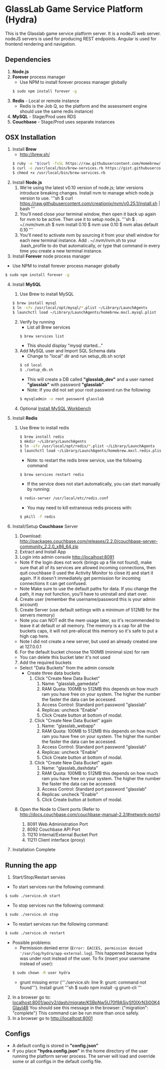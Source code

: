 GlassLab Game Service Platform (Hydra)
========
This is the Glasslab game service platform server.
It is a nodeJS web server. nodeJS servers is used for producing REST endpoints. Angular is used for frontend rendering and navigation.

Dependencies
------------
1. **Node.js**
2. **Forever** process manager
    * Use NPM to install forever process manager globally
    ```sh
    $ sudo npm install forever -g
    ```
3. **Redis** - Local or remote instance
    * Redis is the Job Q, so the platform and the assessment engine should use the same redis instance)
4. **MySQL** - Stage/Prod uses RDS
5. **Couchbase** - Stage/Prod uses separate instances


OSX Installation
------------
1. Install **Brew**
   * http://brew.sh/
    ```sh
    $ ruby -e "$(curl -fsSL https://raw.githubusercontent.com/Homebrew/install/master/install)"
    $ curl -o /usr/local/bin/brew-services.rb https://gist.githubusercontent.com/lwe/766293/raw/75a7907004bbff0eb3b072d1d951be2cfe7e5020/brew-services.rb
    $ chmod +x /usr/local/bin/brew-services.rb
    ```
2. Install **Node.js**
   1. We're using the latest v0.10 version of node.js; later versions introduce breaking changes.  Install nvm to manage which node.js version to use.
	   '''sh
	   $ curl https://raw.githubusercontent.com/creationix/nvm/v0.25.1/install.sh | bash
	   '''
   2. You'll need close your terminal window, then open it back up again for nvm to be active.  Then use it to setup node.js.
	   '''sh
	   $ . ~/.nvm/nvm.sh
	   $ nvm install 0.10
	   $ nvm use 0.10
	   $ nvm alias default 0.10
	   '''
	3. You'll need to activate nvm by sourcing it from your shell window for each new terminal instance.  Add
		. ~/.nvm/nvm.sh
	to your .bash_profile to do that automatically, or type that command in every time you create a new terminal instance.
3. Install **Forever** node process manager
  * Use NPM to install forever process manager globally
  ```sh
  $ sudo npm install forever -g
  ```
4. Install **MySQL**
   1. Use Brew to install MySQL
    ```sh
    $ brew install mysql
    $ ln -sfv /usr/local/opt/mysql/*.plist ~/Library/LaunchAgents
    $ launchctl load ~/Library/LaunchAgents/homebrew.mxcl.mysql.plist
    ```
   2. Verify by running
      * List all Brew services
      ```sh
      $ brew services list
      ```
      * This should display "mysql      started..."
   3. Add MySQL user and Import SQL Schema data
        * Change to "local" dir and run setup_db.sh script
        ```sh
        $ cd local
        $ ./setup_db.sh
        ```
        * This will create a DB called **"glasslab_dev"** and a user named **"glasslab"** with password **"glasslab"**
        * Note: If you did not set your root password run the following:
         ```sh
         $ mysqladmin -u root password glasslab
         ```
   4. Optional [Install MySQL Workbench](http://dev.mysql.com/downloads/workbench)

5. Install **Redis**
   1. Use Brew to install redis
      ```sh
      $ brew install redis
      $ mkdir ~/Library/LaunchAgents
      $ ln -sfv /usr/local/opt/redis/*.plist ~/Library/LaunchAgents
      $ launchctl load ~/Library/LaunchAgents/homebrew.mxcl.redis.plist
      ```

      * Note: to restart the redis brew service, use the following command

      ```sh
      $ brew services restart redis
      ```

      * If the service does not start automatically, you can start manually by running:

      ```sh
      $ redis-server /usr/local/etc/redis.conf
      ```

      * You may need to kill extraneous redis process with:

      ```sh
      $ pkill -f redis
      ```

6. Install/Setup **Couchbase** Server
   1. Download: http://packages.couchbase.com/releases/2.2.0/couchbase-server-community_2.2.0_x86_64.zip
   2. Extract and Install App
   3. Login into admin console [http://localhost:8091](http://localhost:8091)
   	 * Note If the login does not work (brings up a file not found), make sure that all of its services are allowed incoming connections, then quit couchbase (I used the Activity Monitor to close it) and start it again.  If it doesn't immediately get permission for incoming connections it can get confused.
   	 * Note Make sure to use the default paths for data.  If you change the path, it may not function, you'll have to uninstall and start over.
   4. Create user (remember the username/password this is your admin account) 
   5. Create Server (use default settings with a minimum of 512MB for the servers memory)
     * Note you can NOT edit the mem usage later, so it's recommended to leave it at default or all memory. The memory is a cap for all the buckets caps, it will not pre-allocat this memory so it's safe to put a high cap here.
     * Note I did not create a new server, but used an already created one at 127.0.0.1
   6. For the default bucket choose the 100MB (minimal size) for ram
     * You can delete this bucket later it's not used
   7. Add the required buckets
     * Select "Data Buckets" from the admin console
        * Create three data buckets
           1. Click "Create New Data Bucket"
               1. Name: "glasslab_gamedata"
               2. RAM Quota: 100MB to 512MB this depends on how much ram you have free on your system. The higher the number the faster the data can be accessed.
               3. Access Control: Standard port password "glasslab"
               4. Replicas: uncheck "Enable"
               5. Click Create button at bottom of modal.
           2. Click "Create New Data Bucket" again
               1. Name: "glasslab_webapp"
               2. RAM Quota: 100MB to 512MB this depends on how much ram you have free on your system. The higher the number the faster the data can be accessed.
               3. Access Control: Standard port password "glasslab"
               4. Replicas: uncheck "Enable"
               5. Click Create button at bottom of modal.
           3. Click "Create New Data Bucket" again
               1. Name: "glasslab_dashdata"
               2. RAM Quota: 100MB to 512MB this depends on how much ram you have free on your system. The higher the number the faster the data can be accessed.
               3. Access Control: Standard port password "glasslab"
               4. Replicas: uncheck "Enable"
               5. Click Create button at bottom of modal.
     8.  Open the Node to Client ports (Refer to http://docs.couchbase.com/couchbase-manual-2.2/#network-ports)

           1. 8091    Web Administration Port
           2. 8092    Couchbase API Port
           3. 11210   Internal/External Bucket Port
           4. 11211   Client interface (proxy)
           
7. Installation Complete


Running the app
---------------
1. Start/Stop/Restart servies
  * To start services run the following command:
  ```sh
  $ sudo ./service.sh start
  ```
  * To stop services run the following command:
  ```sh
  $ sudo ./service.sh stop
  ```
  * To restart services run the following command:
  ```sh
  $ sudo ./service.sh restart
  ```
  * Possible problems:
      * Permission denied error (```Error: EACCES, permission denied '/var/log/hydra/app-external.log```). This happened because hydra was under root instead of the user. To fix (insert your username instead of user):
      ```sh
      $ sudo chown -R user hydra
      ```
      * grunt missing error ('''./service.sh: line 9: grunt: command not found''').  Install grunt
      '''sh
      $ sudo npm install -g grunt-cli
      '''
2. In a browser go to:
      [localhost:8001/api/v2/dash/migrate/KSBpNw5U70f9ASjySf0IXrN3i00K4GlayI4R](localhost:8001/api/v2/dash/migrate/KSBpNw5U70f9ASjySf0IXrN3i00K4GlayI4R)
      You should see this message in the browser:
      {"migration": "complete"}
      This command can be run more than once safely.
3. In a browser go to [http://localhost:8001](http://localhost:8001)


Configs
---------------
* A default config is stored in **"config.json"**
* If you place **"hydra.config.json"** in the home directory of the user running the platform server process. 
The server will load and override some or all configs in the default config file.
